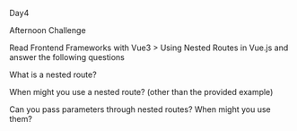 Day4

Afternoon Challenge

Read Frontend Frameworks with Vue3 > Using Nested Routes in Vue.js and answer the following questions

What is a nested route?
>

When might you use a nested route? (other than the provided example)
>

Can you pass parameters through nested routes? When might you use them?
>